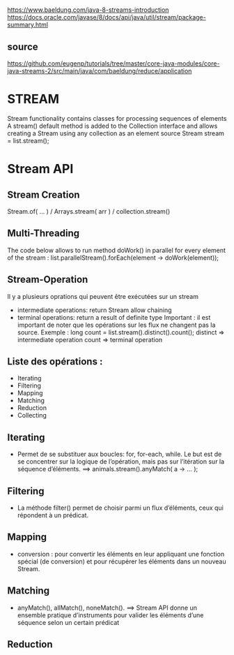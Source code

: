 #
##
https://www.baeldung.com/java-8-streams-introduction
https://docs.oracle.com/javase/8/docs/api/java/util/stream/package-summary.html
## source
https://github.com/eugenp/tutorials/tree/master/core-java-modules/core-java-streams-2/src/main/java/com/baeldung/reduce/application

# STREAM
Stream functionality contains classes for processing sequences of elements
A stream() default method is added to the Collection interface and allows creating a Stream<T> 
using any collection as an element source
Stream<String> stream = list.stream();

# Stream API
## Stream Creation
Stream.of( ... ) / Arrays.stream( arr ) / collection.stream()

## Multi-Threading
The code below allows to run method doWork() 
in parallel for every element of the stream :
list.parallelStream().forEach(element -> doWork(element));

## Stream-Operation
Il y a plusieurs oprations qui peuvent être exécutées sur un stream
- intermediate operations: return Stream<T> allow chaining
- terminal operations: return a result of definite type
Important : il est important de noter que les opérations sur les flux
ne changent pas la source.
Exemple : 
long count = list.stream().distinct().count();
distinct => intermediate operation
count => terminal operation

Liste des opérations :
----------------------
- Iterating
- Filtering
- Mapping
- Matching
- Reduction
- Collecting

## Iterating
- Permet de se substituer aux boucles: for, for-each, while.
Le but est de se concentrer sur la logique de l’opération, 
mais pas sur l’itération sur la séquence d’éléments.
==> animals.stream().anyMatch( a -> ... );
 
## Filtering
- La méthode filter() permet de choisir parmi un flux d’éléments, ceux qui répondent à un prédicat.

## Mapping
- conversion : pour convertir les éléments en leur appliquant une fonction spécial (de conversion) et
pour récupérer les éléments dans un nouveau Stream.

## Matching
- anyMatch(), allMatch(), noneMatch().
==> Stream API donne un ensemble pratique d’instruments pour valider les éléments d’une séquence 
selon un certain prédicat

## Reduction

